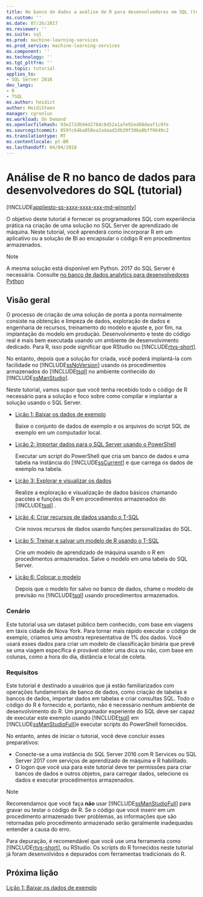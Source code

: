 ```yaml
---
title: No banco de dados a análise de R para desenvolvedores em SQL (tutorial) | Microsoft Docs
ms.custom: ''
ms.date: 07/26/2017
ms.reviewer: ''
ms.suite: sql
ms.prod: machine-learning-services
ms.prod_service: machine-learning-services
ms.component: ''
ms.technology: ''
ms.tgt_pltfrm: ''
ms.topic: tutorial
applies_to:
- SQL Server 2016
dev_langs:
- R
- TSQL
ms.author: heidist
author: HeidiSteen
manager: cgronlun
ms.workload: On Demand
ms.openlocfilehash: 93e272db94d2784c8d52a1a7e92ed88deaf1c9fe
ms.sourcegitcommit: 059fc64ba858ea2adaad2db39f306a8bff9649c2
ms.translationtype: MT
ms.contentlocale: pt-BR
ms.lasthandoff: 04/04/2018
---
```

# <a name="in-database-r-analytics-for-sql-developers-tutorial"></a>Análise de R no banco de dados para desenvolvedores do SQL (tutorial)
[!INCLUDE[appliesto-ss-xxxx-xxxx-xxx-md-winonly](../../includes/appliesto-ss-xxxx-xxxx-xxx-md-winonly.md)]

O objetivo deste tutorial é fornecer os programadores SQL com experiência prática na criação de uma solução no SQL Server de aprendizado de máquina. Neste tutorial, você aprenderá como incorporar R em um aplicativo ou a solução de BI ao encapsular o código R em procedimentos armazenados.

> [!NOTE]
> 
> A mesma solução está disponível em Python. 2017 do SQL Server é necessária. Consulte [no banco de dados analytics para desenvolvedores Python](../tutorials/sqldev-in-database-python-for-sql-developers.md)

## <a name="overview"></a>Visão geral

O processo de criação de uma solução de ponta a ponta normalmente consiste na obtenção e limpeza de dados, exploração de dados e engenharia de recursos, treinamento do modelo e ajuste e, por fim, na implantação do modelo em produção. Desenvolvimento e teste do código real é mais bem executada usando um ambiente de desenvolvimento dedicado. Para R, isso pode significar que RStudio ou [!INCLUDE[rtvs-short](../../includes/rtvs-short-md.md)].

No entanto, depois que a solução for criada, você poderá implantá-la com facilidade no [!INCLUDE[ssNoVersion](../../includes/ssnoversion-md.md)] usando os procedimentos armazenados do [!INCLUDE[tsql](../../includes/tsql-md.md)] no ambiente conhecido do [!INCLUDE[ssManStudio](../../includes/ssmanstudio-md.md)].

Neste tutorial, vamos supor que você tenha recebido todo o código de R necessário para a solução e foco sobre como compilar e implantar a solução usando o SQL Server.

- [Lição 1: Baixar os dados de exemplo](../tutorials/sqldev-download-the-sample-data.md)

    Baixe o conjunto de dados de exemplo e os arquivos do script SQL de exemplo em um computador local.

- [Lição 2: Importar dados para o SQL Server usando o PowerShell](../r/sqldev-import-data-to-sql-server-using-powershell.md)

    Executar um script do PowerShell que cria um banco de dados e uma tabela na instância do [!INCLUDE[ssCurrent](../../includes/sscurrent-md.md)] e que carrega os dados de exemplo na tabela.

- [Lição 3: Explorar e visualizar os dados](../tutorials/sqldev-explore-and-visualize-the-data.md)

    Realize a exploração e visualização de dados básicos chamando pacotes e funções do R em procedimentos armazenados do [!INCLUDE[tsql](../../includes/tsql-md.md)] .

- [Lição 4: Criar recursos de dados usando o T-SQL](../tutorials/sqldev-create-data-features-using-t-sql.md)

    Crie novos recursos de dados usando funções personalizadas do SQL.
  
-   [Lição 5: Treinar e salvar um modelo de R usando o T-SQL](../r/sqldev-train-and-save-a-model-using-t-sql.md)

    Crie um modelo de aprendizado de máquina usando o R em procedimentos armazenados. Salve o modelo em uma tabela do SQL Server.
  
-   [Lição 6: Colocar o modelo](../tutorials/sqldev-operationalize-the-model.md)

    Depois que o modelo for salvo no banco de dados, chame o modelo de previsão no [!INCLUDE[tsql](../../includes/tsql-md.md)] usando procedimentos armazenados.

### <a name="scenario"></a>Cenário

Este tutorial usa um dataset público bem conhecido, com base em viagens em táxis cidade de Nova York. Para tornar mais rápido executar o código de exemplo, criamos uma amostra representativa de 1% dos dados. Você usará esses dados para criar um modelo de classificação binária que prevê se uma viagem específica é provável obter uma dica ou não, com base em colunas, como a hora do dia, distância e local de coleta.

### <a name="requirements"></a>Requisitos

Este tutorial é destinado a usuários que já estão familiarizados com operações fundamentais de banco de dados, como criação de tabelas e bancos de dados, importar dados em tabelas e criar consultas SQL. Todo o código do R é fornecido e, portanto, não é necessário nenhum ambiente de desenvolvimento do R. Um programador experiente do SQL deve ser capaz de executar este exemplo usando [!INCLUDE[tsql](../../includes/tsql-md.md)] em [!INCLUDE[ssManStudioFull](../../includes/ssmanstudiofull-md.md)]e executar scripts do PowerShell fornecidos.

No entanto, antes de iniciar o tutorial, você deve concluir esses preparativos:

- Conecte-se a uma instância do SQL Server 2016 com R Services ou SQL Server 2017 com serviços de aprendizado de máquina e R habilitado.
- O logon que você usa para este tutorial deve ter permissões para criar bancos de dados e outros objetos, para carregar dados, selecione os dados e executar procedimentos armazenados.

> [!NOTE]
> Recomendamos que você faça **não** usar [!INCLUDE[ssManStudioFull](../../includes/ssmanstudiofull-md.md)] para gravar ou testar o código de R. Se o código que você inserir em um procedimento armazenado tiver problemas, as informações que são retornadas pelo procedimento armazenado serão geralmente inadequadas entender a causa do erro.
> 
> Para depuração, é recomendável que você use uma ferramenta como [!INCLUDE[rtvs-short](../../includes/rtvs-short-md.md)], ou RStudio. Os scripts do R fornecidos neste tutorial já foram desenvolvidos e depurados com ferramentas tradicionais do R.

## <a name="next-lesson"></a>Próxima lição

[Lição 1: Baixar os dados de exemplo](../tutorials/sqldev-download-the-sample-data.md)
